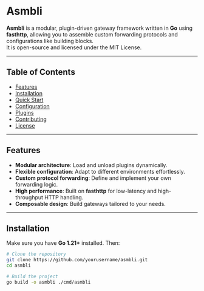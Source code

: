 # Asmbli

**Asmbli** is a modular, plugin-driven gateway framework written in **Go** using **fasthttp**, allowing you to assemble custom forwarding protocols and configurations like building blocks.  
It is open-source and licensed under the MIT License.

---

## Table of Contents
- [Features](#features)
- [Installation](#installation)
- [Quick Start](#quick-start)
- [Configuration](#configuration)
- [Plugins](#plugins)
- [Contributing](#contributing)
- [License](#license)

---

## Features
- **Modular architecture**: Load and unload plugins dynamically.
- **Flexible configuration**: Adapt to different environments effortlessly.
- **Custom protocol forwarding**: Define and implement your own forwarding logic.
- **High performance**: Built on **fasthttp** for low-latency and high-throughput HTTP handling.
- **Composable design**: Build gateways tailored to your needs.

---

## Installation

Make sure you have **Go 1.21+** installed. Then:

```bash
# Clone the repository
git clone https://github.com/yourusername/asmbli.git
cd asmbli

# Build the project
go build -o asmbli ./cmd/asmbli
